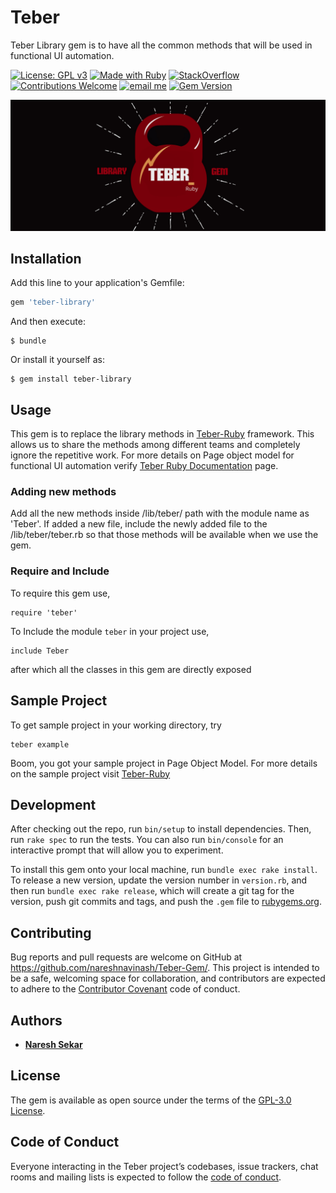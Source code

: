 # Teber

Teber Library gem is to have all the common methods that will be used in functional UI automation. 

[![License: GPL v3](https://img.shields.io/badge/License-GPLv3-blue.svg)](LICENSE)
[![Made with Ruby](https://img.shields.io/badge/Made%20with-Ruby-red.svg)](https://www.ruby-lang.org/en/)
[![StackOverflow](http://img.shields.io/badge/Stack%20Overflow-Ask-blue.svg)]( https://stackoverflow.com/users/10505289/naresh-sekar )
[![Contributions Welcome](https://img.shields.io/badge/Contributions-Welcome-brightgreen.svg)](CONTRIBUTING.md)
[![email me](https://img.shields.io/badge/Contact-Email-green.svg)](mailto:nareshnavinash@gmail.com)
[![Gem Version](https://badge.fury.io/rb/teber-library.svg)](https://rubygems.org/gems/teber-library)


![alt text](lib/teber/Teber-Library-Gem.png)

## Installation

Add this line to your application's Gemfile:

```ruby
gem 'teber-library'
```

And then execute:

    $ bundle

Or install it yourself as:

    $ gem install teber-library

## Usage

This gem is to replace the library methods in [Teber-Ruby](https://github.com/nareshnavinash/Teber-Ruby) framework. This allows us to share the methods among different teams and completely ignore the repetitive work. For more details on Page object model for functional UI automation verify [Teber Ruby Documentation](https://nareshnavinash.github.io/Teber-Ruby/) page.

### Adding new methods

Add all the new methods inside /lib/teber/ path with the module name as 'Teber'. If added a new file, include the newly added file to the /lib/teber/teber.rb so that those methods will be available when we use the gem.

### Require and Include

To require this gem use,
```
require 'teber'
```
To Include the module `teber` in your project use,
```
include Teber
```
after which all the classes in this gem are directly exposed

## Sample Project

To get sample project in your working directory, try
```
teber example
```
Boom, you got your sample project in Page Object Model. For more details on the sample project visit [Teber-Ruby](https://nareshnavinash.github.io/Teber-Ruby/)

## Development

After checking out the repo, run `bin/setup` to install dependencies. Then, run `rake spec` to run the tests. You can also run `bin/console` for an interactive prompt that will allow you to experiment.

To install this gem onto your local machine, run `bundle exec rake install`. To release a new version, update the version number in `version.rb`, and then run `bundle exec rake release`, which will create a git tag for the version, push git commits and tags, and push the `.gem` file to [rubygems.org](https://rubygems.org).

## Contributing

Bug reports and pull requests are welcome on GitHub at https://github.com/nareshnavinash/Teber-Gem/. This project is intended to be a safe, welcoming space for collaboration, and contributors are expected to adhere to the [Contributor Covenant](http://contributor-covenant.org) code of conduct.

## Authors

* **[Naresh Sekar](https://github.com/nareshnavinash)**

## License

The gem is available as open source under the terms of the [GPL-3.0 License](https://opensource.org/licenses/GPL-3.0).

## Code of Conduct

Everyone interacting in the Teber project’s codebases, issue trackers, chat rooms and mailing lists is expected to follow the [code of conduct](https://github.com/nareshnavinash/Teber-Gem/blob/master/CODE_OF_CONDUCT.md).
